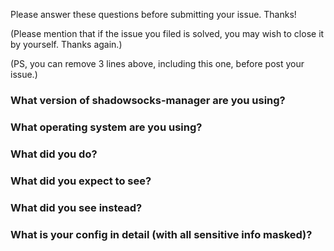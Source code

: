 Please answer these questions before submitting your issue. Thanks!

(Please mention that if the issue you filed is solved, you may wish to close it by yourself. Thanks again.)

(PS, you can remove 3 lines above, including this one, before post your issue.)

### What version of shadowsocks-manager are you using?


### What operating system are you using?


### What did you do?


### What did you expect to see?


### What did you see instead?


### What is your config in detail (with all sensitive info masked)?
